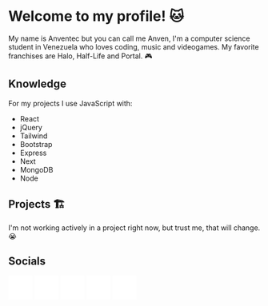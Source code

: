 # Welcome to my profile! 🐱

My name is Anventec but you can call me Anven, I'm a computer science student in Venezuela who loves coding, music and videogames. My favorite franchises are Halo, Half-Life and Portal. 🎮

## Knowledge

For my projects I use JavaScript with:

- React
- jQuery
- Tailwind
- Bootstrap
- Express
- Next
- MongoDB
- Node

## Projects :building_construction:

I'm not working actively in a project right now, but trust me, that will change. :sob:

## Socials

<!-- Please don't remove this: Grab your social icons from https://github.com/carlsednaoui/gitsocial -->

[![alt text][1.1]][1]
[![alt text][2.1]][2]
[![alt text][3.1]][3]
[![alt text][4.1]][4]
[![alt text][5.1]][5]

[1.1]: https://raw.githubusercontent.com/CLorant/readme-social-icons/main/medium/light/twitter.svg (twitter icon with padding)
[2.1]: https://raw.githubusercontent.com/CLorant/readme-social-icons/main/medium/light/twitch.svg (twitch icon with padding)
[3.1]: https://raw.githubusercontent.com/CLorant/readme-social-icons/main/medium/light/discord.svg (discord plus icon with padding)
[4.1]: https://raw.githubusercontent.com/CLorant/readme-social-icons/main/medium/light/youtube.svg (youtube icon with padding)
[5.1]: https://raw.githubusercontent.com/CLorant/readme-social-icons/main/medium/light/tiktok.svg (tiktok icon with padding)

[1]: https://x.com/anventec_
[2]: https://twitch.tv/anventec
[3]: https://discord.com/users/715373744515710997
[4]: https://youtube.com/@anventec
[5]: https://tiktok.com/@anventec

<!-- Please don't remove this: Grab your social icons from https://github.com/carlsednaoui/gitsocial -->
